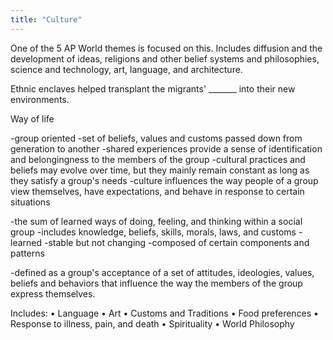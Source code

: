 ```yaml
---
title: "Culture"
---
```

One of the 5 AP World themes is focused on this. Includes diffusion and the development of ideas, religions and other belief systems and philosophies, science and technology, art, language, and architecture.

Ethnic enclaves helped transplant the migrants' _______ into their new environments.

Way of life

-group oriented
-set of beliefs, values and customs passed down from generation to another
-shared experiences provide a sense of identification and belongingness to the members of the group
-cultural practices and beliefs may evolve over time, but they mainly remain constant as long as they satisfy a group's needs
-culture influences the way people of a group view themselves, have expectations, and behave in response to certain situations

-the sum of learned ways of doing, feeling, and thinking within a social group
-includes knowledge, beliefs, skills, morals, laws, and customs
-learned
-stable but not changing
-composed of certain components and patterns

-defined as a group's acceptance of a set of attitudes, ideologies, values, beliefs and behaviors that influence the way the members of the group express themselves.

Includes:
&#8226; Language
&#8226; Art
&#8226; Customs and Traditions
&#8226; Food preferences
&#8226; Response to illness, pain, and death
&#8226; Spirituality
&#8226; World Philosophy

